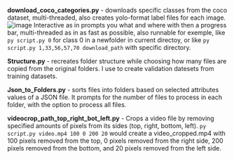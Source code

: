 **download_coco_categories.py** - downloads specific classes from the coco dataset, multi-threaded, also creates yolo-format label files for each image.
![image](https://github.com/user-attachments/assets/33877648-ee9f-423f-9fa8-2103ba61dc1a)
Interactive as in prompts you what and where with then a progress bar, multi-threaded as in as fast as possible, also runnable for exemple, like `py script.py 0` for class 0 in a newfolder in current directoy, or like `py script.py 1,33,56,57,70 download_path` with specific directory. 

**Structure.py** - recreates folder structure while choosing how many files are copied from the original folders.
I use to create validation datesets from training datasets.

**Json_to_Folders.py** - sorts files into folders based on selected attributes values of a JSON file.
It prompts for the number of files to process in each folder, with the option to process all files.

**videocrop_path_top_right_bot_left.py** - Crops a video file  by removing specified amounts of pixels from its sides (top, right, bottom, left).
`py script.py video.mp4 100 0 200 20` would create a video_cropped.mp4 with 100 pixels removed from the top, 0 pixels removed from the right side, 200 pixels removed from the bottom, and 20 pixels removed from the left side.
